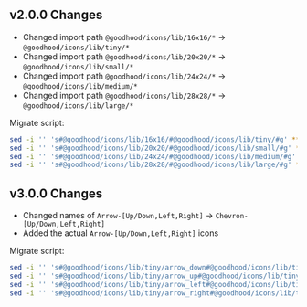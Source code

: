 ## v2.0.0 Changes

- Changed import path `@goodhood/icons/lib/16x16/*` -> `@goodhood/icons/lib/tiny/*`
- Changed import path `@goodhood/icons/lib/20x20/*` -> `@goodhood/icons/lib/small/*`
- Changed import path `@goodhood/icons/lib/24x24/*` -> `@goodhood/icons/lib/medium/*`
- Changed import path `@goodhood/icons/lib/28x28/*` -> `@goodhood/icons/lib/large/*`

Migrate script:
```bash
sed -i '' 's#@goodhood/icons/lib/16x16/#@goodhood/icons/lib/tiny/#g' **/*.jsx
sed -i '' 's#@goodhood/icons/lib/20x20/#@goodhood/icons/lib/small/#g' **/*.jsx
sed -i '' 's#@goodhood/icons/lib/24x24/#@goodhood/icons/lib/medium/#g' **/*.jsx
sed -i '' 's#@goodhood/icons/lib/28x28/#@goodhood/icons/lib/large/#g' **/*.jsx
```

## v3.0.0 Changes

- Changed names of `Arrow-[Up/Down,Left,Right]` -> `Chevron-[Up/Down,Left,Right]`
- Added the actual `Arrow-[Up/Down,Left,Right]` icons

Migrate script:
```bash
sed -i '' 's#@goodhood/icons/lib/tiny/arrow_down#@goodhood/icons/lib/tiny/chevron_down#g' **/*.jsx
sed -i '' 's#@goodhood/icons/lib/tiny/arrow_up#@goodhood/icons/lib/tiny/chevron_up#g' **/*.jsx
sed -i '' 's#@goodhood/icons/lib/tiny/arrow_left#@goodhood/icons/lib/tiny/chevron_left#g' **/*.jsx
sed -i '' 's#@goodhood/icons/lib/tiny/arrow_right#@goodhood/icons/lib/tiny/chevron_right#g' **/*.jsx
```
